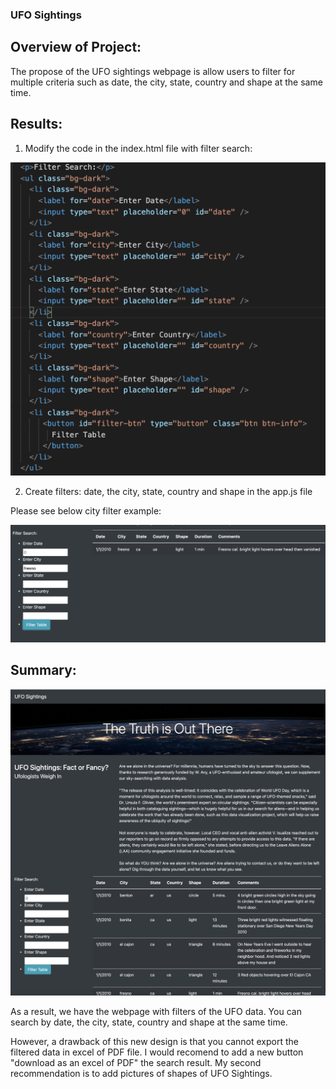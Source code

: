 ### UFO Sightings
## Overview of Project: 

The propose of the UFO sightings webpage is allow users to filter for multiple criteria such as date, the city, state, country and shape at the same time. 


## Results: 

1. Modify the code in the index.html file with filter search:

![Filter_search](Filter_search.png)

2. Create filters: date, the city, state, country and shape in the app.js file

Please see below city filter example: 

![example](example.png)

## Summary: 

![UFO_Finder](UFO_Finder.png)

As a result, we have the webpage with filters of the UFO data. You can search by date, the city, state, country and shape at the same time.

However, a drawback of this new design is that you cannot export the filtered data in excel of PDF file. I would recomend to add a new button "download as an excel of PDF" the search result. My second recommendation is to add pictures of shapes of UFO Sightings.

